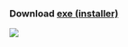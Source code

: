 ### Download [exe (installer)](https://github.com/AlphaS-code/css/releases/download/1.2/cssforgm1.2.exe)
![](https://i.imgur.com/nAP3We3.png)
